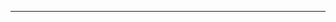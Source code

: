 <!--
CO_OP_TRANSLATOR_METADATA:
{
  "original_hash": "661bbc8e2592ebbb96aa84b1462f5755",
  "translation_date": "2025-08-28T20:16:17+00:00",
  "source_file": "03-CoreGenerativeAITechniques/README.md",
  "language_code": "ur"
}
-->


---

